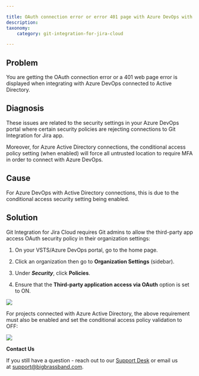 ```yaml
---

title: OAuth connection error or error 401 page with Azure DevOps with Active Directory integration
description:
taxonomy:
    category: git-integration-for-jira-cloud

---
```

## Problem

You are getting the OAuth connection error or a 401 web page error is displayed when integrating with Azure DevOps connected to Active Directory.

## Diagnosis

These issues are related to the security settings in your Azure DevOps portal where certain security policies are rejecting connections to Git Integration for Jira app.

Moreover, for Azure Active Directory connections, the conditional access policy setting (when enabled) will force all untrusted location to require MFA in order to connect with Azure DevOps.

## Cause

For Azure DevOps with Active Directory connections, this is due to the conditional access security setting being enabled.

## Solution

Git Integration for Jira Cloud requires Git admins to allow the third-party app access OAuth security policy in their organization settings:

1.  On your VSTS/Azure DevOps portal, go to the home page.

2.  Click an organization then go to **Organization Settings** (sidebar).

3.  Under _**Security**_, click **Policies**.

4.  Ensure that the **Third-party application access via OAuth** option is set to ON.


![](https://bigbrassband.atlassian.net/wiki/download/thumbnails/421527629/vsts-azure-devops-org-cfg-policy-oauth.png?version=1&modificationDate=1586320352768&cacheVersion=1&api=v2&width=680&height=178)

For projects connected with Azure Active Directory, the above requirement must also be enabled and set the conditional access policy validation to OFF:

![](https://bigbrassband.atlassian.net/wiki/download/thumbnails/421527629/enable-conditional-access-policy-AD.png?version=1&modificationDate=1586320353218&cacheVersion=1&api=v2&width=510&height=146)

**Contact Us**

If you still have a question - reach out to our [Support Desk](https://bigbrassband.atlassian.net/servicedesk/customer/portals) or email us at [support@bigbrassband.com](mailto:support@bigbrassband.com).
